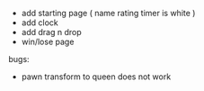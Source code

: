 - add starting page
    (
        name
        rating
        timer
        is white
    )
- add clock
- add drag n drop
- win/lose page

bugs:
- pawn transform to queen does not work